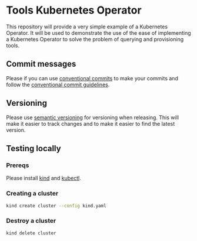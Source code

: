 # Tools Kubernetes Operator

This repository will provide a very simple example of a Kubernetes Operator. It will be used to demonstrate the use of the ease of implementing a Kubernetes Operator to solve the problem of querying and provisioning tools.

## Commit messages

Please if you can use [conventional commits](https://conventionalcommits.org/) to make your commits and follow the [conventional commit guidelines](https://conventionalcommits.org/en/v1.0.0/guidelines.html).

## Versioning

Please use [semantic versioning](https://semver.org/) for versioning when releasing. This will make it easier to track changes and to make it easier to find the latest version.

## Testing locally

### Prereqs

Please install [kind](https://kind.sigs.k8s.io/) and [kubectl](https://kubernetes.io/docs/reference/kubectl/).

### Creating a cluster

```bash
kind create cluster --config kind.yaml
```

### Destroy a cluster

```bash
kind delete cluster
```